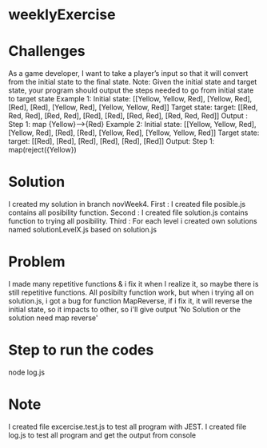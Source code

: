 # weeklyExercise

# Challenges
As a game developer, I want to take a player’s input so that it will convert from the initial state to the final state.
Note: Given the initial state and target state, your program should output the steps needed to go from initial state to target state
Example 1:
Initial state: [[Yellow, Yellow, Red], [Yellow, Red], [Red], [Red], [Yellow, Red], [Yellow, Yellow, Red]]
Target state: target: [[Red, Red, Red], [Red, Red], [Red], [Red], [Red, Red], [Red, Red, Red]]
Output :
Step 1: map {Yellow}-->{Red}
Example 2:
Initial state: [[Yellow, Yellow, Red], [Yellow, Red], [Red], [Red], [Yellow, Red], [Yellow, Yellow, Red]]
Target state: target: [[Red], [Red], [Red], [Red], [Red], [Red]]
Output:
Step 1: map(reject({Yellow})

# Solution
I created my solution in branch novWeek4. 
First : I created file posible.js contains all posibility function. 
Second : I created file solution.js contains function to trying all posibility. 
Third : For each level i created own solutions named solutionLevelX.js based on solution.js

# Problem
I made many repetitive functions & i fix it when I realize it, so maybe there is still repetitive functions. 
All posibilty function work, but when i trying all on solution.js, i got a bug for function MapReverse,
if i fix it, it will reverse the initial state, so it impacts to other, so i'll give output 'No Solution or the solution need map reverse'

# Step to run the codes
node log.js

# Note 
I created file excercise.test.js to test all program with JEST.
I created file log.js to test all program and get the output from console